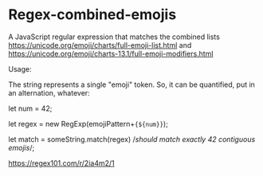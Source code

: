 # Regex-combined-emojis
A JavaScript regular expression that matches the combined lists https://unicode.org/emoji/charts/full-emoji-list.html and https://unicode.org/emoji/charts-13.1/full-emoji-modifiers.html


Usage:

The string represents a single "emoji" token.  So, it can be quantified, put in an alternation, whatever:

let num = 42;

let regex = new RegExp(emojiPattern+`{${num}}`);

let match = someString.match(regex) /*should match exactly 42 contiguous emojis*/;

https://regex101.com/r/2ia4m2/1
